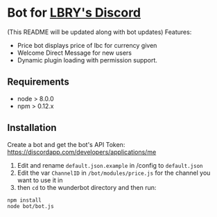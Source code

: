 # Bot for [LBRY's Discord](https://discord.gg/tgnNHf5)
(This README will be updated along with bot updates)
Features:

- Price bot displays price of lbc for currency given
- Welcome Direct Message for new users
- Dynamic plugin loading with permission support.



## Requirements

- node > 8.0.0
- npm > 0.12.x


## Installation

Create a bot and get the bot's API Token: https://discordapp.com/developers/applications/me

1. Edit and rename `default.json.example` in /config to `default.json`
2. Edit the var `ChannelID` in `/bot/modules/price.js` for the channel you want to use it in
3. then `cd` to the wunderbot directory and then run:

```
npm install
node bot/bot.js
```